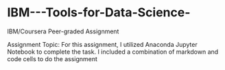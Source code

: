 # IBM---Tools-for-Data-Science-
IBM/Coursera Peer-graded Assignment

Assignment Topic: For this assignment, I utilized Anaconda Jupyter Notebook to complete the task.
I included a combination of markdown and code cells to do the assignment
